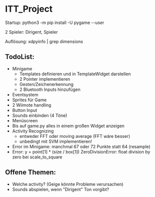 # ITT_Project

Startup:
python3 -m pip install -U pygame --user

2 Spieler: Dirigent, Spieler

Auflösung: xdpyinfo | grep dimensions

## TodoList:

- Minigame
    - Templates definieren und in TemplateWidget darstellen
    - 2 Pointer implementieren
    - Gesten/Zeichenerkennung
    - 2 Bluetooth Inputs hinzufügen
- Eventsystem
- Sprites für Game
- 2 Wiimote handling
- Button Input
- Sounds einbinden (4 Töne)
- Menüscreen
- Bis auf game.py alles in einem großen Widget anzeigen
- Activity Recognizing
    - entweder FFT oder moving average (FFT wäre besser)
    - unbedingt mit SVM implementieren!
- Error im Minigame: manchmal 67 oder 72 Punkte statt 64 (resample)
- Error: y = point[1] * (size / box[1]) ZeroDivisionError: float division by zero bei scale_to_square


## Offene Themen:

- Welche activity? (Geige könnte Probleme verursachen)
- Sounds abspielen, wenn "Dirigent" Ton vorgibt?
